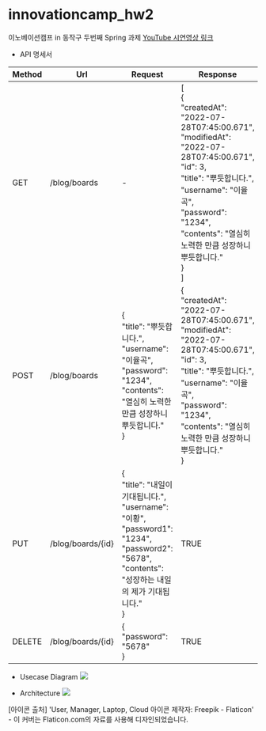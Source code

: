 # innovationcamp_hw2
이노베이션캠프 in 동작구 두번째 Spring 과제
[YouTube 시연영상 링크](https://youtu.be/1FeP9hatKKA) 

- API 명세서

| Method | Url               | Request                                                                                                                                   | Response                                                                                                                                                                                                                         |
| ------ | ----------------- | ----------------------------------------------------------------------------------------------------------------------------------------- | -------------------------------------------------------------------------------------------------------------------------------------------------------------------------------------------------------------------------------- |
| GET    | /blog/boards      | \-                                                                                                                                        | \[<br>{<br>"createdAt": "2022-07-28T07:45:00.671",<br>"modifiedAt": "2022-07-28T07:45:00.671",<br>"id": 3,<br>"title": "뿌듯합니다.",<br>"username": "이율곡",<br>"password": "1234",<br>"contents": "열심히 노력한 만큼 성장하니 뿌듯합니다."<br>}<br>\] |
| POST   | /blog/boards      | {<br>"title": "뿌듯합니다.",<br>"username": "이율곡",<br>"password": "1234",<br>"contents": "열심히 노력한 만큼 성장하니 뿌듯합니다."<br>}                         | {<br>"createdAt": "2022-07-28T07:45:00.671",<br>"modifiedAt": "2022-07-28T07:45:00.671",<br>"id": 3,<br>"title": "뿌듯합니다.",<br>"username": "이율곡",<br>"password": "1234",<br>"contents": "열심히 노력한 만큼 성장하니 뿌듯합니다."<br>}             |
| PUT    | /blog/boards/{id} | {<br>"title": "내일이 기대됩니다.",<br>"username": "이황",<br>"password1": "1234",<br>"password2": "5678",<br>"contents": "성장하는 내일의 제가 기대됩니다."<br>} | TRUE                                                                                                                                                                                                                             |
| DELETE | /blog/boards/{id} | {<br>"password": "5678"<br>}                                                                                                              | TRUE                                                                                                                                                                                                                             |


- Usecase Diagram
![](https://i.imgur.com/JcWjNZP.jpg)
 

- Architecture
![](https://i.imgur.com/OE1vk1x.jpg)

[아이콘 출처] 'User, Manager, Laptop, Cloud 아이콘 제작자: Freepik - Flaticon' - 이 커버는 Flaticon.com의 자료를 사용해 디자인되었습니다. 
